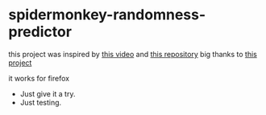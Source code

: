 # spidermonkey-randomness-predictor

this project was inspired by [this video](https://www.youtube.com/watch?v=-h_rj2-HP2E) and [this repository](https://github.com/PwnFunction/v8-randomness-predictor) 
big thanks to [this project](https://blog.securityevaluators.com/hacking-the-javascript-lottery-80cc437e3b7f)

it works for firefox

- Just give it a try.
- Just testing.

